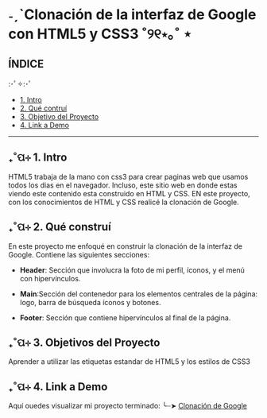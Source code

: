 # ˗ˏˋClonación de la interfaz de Google con HTML5 y CSS3 ˚୨୧⋆｡˚ ⋆

## **ÍNDICE**
:･ﾟ✧:･ﾟ
* [1. Intro](#)
* [2. Qué contruí](#)
* [3. Objetivo del Proyecto](#)
* [4. Link a Demo](#)

****

## ₊˚ପ⊹ 1. Intro

HTML5 trabaja de la mano con css3 para crear paginas web que usamos todos los dias en el navegador. Incluso, este sitio web en donde estas viendo este contenido esta construido en HTML y CSS. EN este proyecto, con los conocimientos de HTML y CSS realicé la clonación de Google.

## ₊˚ପ⊹ 2. Qué construí

En este proyecto me enfoqué en construir la clonación de la interfaz de Google. Contiene las siguientes secciones:

* **Header**: Sección que involucra la foto de mi perfil, íconos, y el menú con hipervínculos.

* **Main**:Sección del contenedor para los elementos centrales de la página: logo, barra de búsqueda íconos y botones.

* **Footer**: Sección que contiene hipervínculos al final de la página.

## ₊˚ପ⊹ 3. Objetivos del Proyecto
Aprender a utilizar las etiquetas estandar de HTML5 y los estilos de CSS3

## ₊˚ପ⊹ 4. Link a Demo
Aquí ouedes visualizar mi proyecto terminado:
╰┈➤ [Clonación de Google](https://clonaciondegooogle.netlify.app/)
